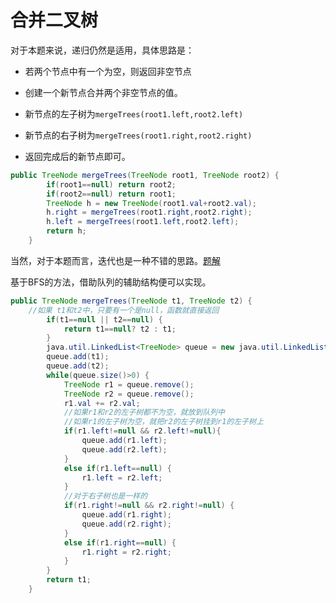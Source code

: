 # 合并二叉树

对于本题来说，递归仍然是适用，具体思路是：

+ 若两个节点中有一个为空，则返回非空节点

+ 创建一个新节点合并两个非空节点的值。
+ 新节点的左子树为`mergeTrees(root1.left,root2.left)`
+ 新节点的右子树为`mergeTrees(root1.right,root2.right)`
+ 返回完成后的新节点即可。

```java
public TreeNode mergeTrees(TreeNode root1, TreeNode root2) {
		if(root1==null) return root2;
		if(root2==null) return root1;
		TreeNode h = new TreeNode(root1.val+root2.val);
		h.right = mergeTrees(root1.right,root2.right);
		h.left = mergeTrees(root1.left,root2.left);
		return h;
    }
```

当然，对于本题而言，迭代也是一种不错的思路。[题解](https://leetcode-cn.com/problems/merge-two-binary-trees/solution/dong-hua-yan-shi-di-gui-die-dai-617he-bing-er-cha-/)

基于BFS的方法，借助队列的辅助结构便可以实现。

```java
public TreeNode mergeTrees(TreeNode t1, TreeNode t2) {
	//如果 t1和t2中，只要有一个是null，函数就直接返回
		if(t1==null || t2==null) {
			return t1==null? t2 : t1;
		}
		java.util.LinkedList<TreeNode> queue = new java.util.LinkedList<TreeNode>();
		queue.add(t1);
		queue.add(t2);
		while(queue.size()>0) {
			TreeNode r1 = queue.remove();
			TreeNode r2 = queue.remove();
			r1.val += r2.val;
			//如果r1和r2的左子树都不为空，就放到队列中
			//如果r1的左子树为空，就把r2的左子树挂到r1的左子树上
			if(r1.left!=null && r2.left!=null){
				queue.add(r1.left);
				queue.add(r2.left);
			}
			else if(r1.left==null) {
				r1.left = r2.left;
			}
			//对于右子树也是一样的
			if(r1.right!=null && r2.right!=null) {
				queue.add(r1.right);
				queue.add(r2.right);
			}
			else if(r1.right==null) {
				r1.right = r2.right;
			}
		}
		return t1;
	}
```

